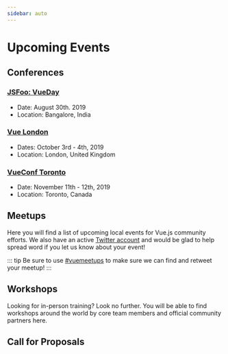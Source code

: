 ```yaml
---
sidebar: auto
---
```


# Upcoming Events

## Conferences

### [JSFoo: VueDay](https://hasgeek.com/jsfoo/2019-vueday/)

- Date: August 30th. 2019
- Location: Bangalore, India

### [Vue London](https://vuejs.london/)

- Dates: October 3rd - 4th, 2019
- Location:  London, United Kingdom

### [VueConf Toronto](https://vuetoronto.com/)

- Date: November 11th - 12th, 2019
- Location: Toronto, Canada

## Meetups

Here you will find a list of upcoming local events for Vue.js community efforts. We also have an active [Twitter account](https://www.twitter.com/vuemeetups) and would be glad to help spread word if you let us know about your event!

::: tip
Be sure to use [#vuemeetups](https://twitter.com/hashtag/vuemeetups) to make sure we can find and retweet your meetup!
:::

<EventsTimeline type="meetup" />

## Workshops

Looking for in-person training? Look no further. You will be able to find workshops around the world by core team members and official community partners here.

<EventsTimeline type="workshop" />

## Call for Proposals

<CFPList />
